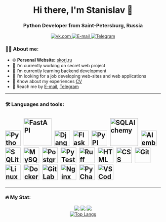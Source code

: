 <div id="header" align="center">
    <h1> Hi there, I'm Stanislav 👋</h1>
    <h3>Python Developer from Saint-Petersburg, Russia</h3>
</div> 
<div id="socials" align="center">
    <a href="https://vk.com/stan_bad">
        <img src="https://img.shields.io/badge/VK-blue?style=for-the-badge&logo=vk&logoColor=white" alt="vk.com"/>
    </a>
    <a href="mailto:korjsv@gmail.com">
        <img src="https://img.shields.io/badge/Email-blue?style=for-the-badge&logo=email&logoColor=white" alt="E-mail"/>
    </a>
    <a href="https://t.me/stan75">
        <img src="https://img.shields.io/badge/Telegram-blue?style=for-the-badge&logo=telegram&logoColor=white" alt="Telegram"/>
    </a>
    <br />
    <img src="https://komarev.com/ghpvc/?username=stankv&style=flat-square&color=blue" alt=""/>
    <br />
    <!-- <img src="https://media3.giphy.com/media/v1.Y2lkPTc5MGI3NjExMnAxYmU3Z2lsNWZ3aHlsYmlrMnA0M2QxdzkxaDhhbGp3ODdud3dqaCZlcD12MV9pbnRlcm5hbF9naWZfYnlfaWQmY3Q9Zw/qgQUggAC3Pfv687qPC/giphy.gif" style="background: none;" width="600" height="300" alt="Coding Work From Home GIF by Domme Space"> -->
    </div>

<!--### :man_technologist: About me:

- 🔭 I’m currently working on secret web project
- 🌱 I’m currently learning backend development -->



<!--
**stankv/stankv** is a ✨ _special_ ✨ repository because its `README.md` (this file) appears on your GitHub profile. Here are some ideas to get you started: -->

### :man_technologist: About me:

- 🌐 **Personal Website:** [skorj.ru](https://skorj.ru)
- 🔭 I’m currently working on secret web project
- 🌱 I’m currently learning backend development
- 👯 I’m looking for a job developing web-sites and web applications
- 📄 Know about my experiences [CV](https://spb.hh.ru/resume/fd05ea06ff0dd54a350039ed1f4f50784f4f34)
- 💬 Reach me by [E-mail](mailto:korjsv@gmail.com), [Telegram](https://t.me/stan75)
<!-- - 🤔 I’m looking for help with ...
- 💬 Ask me about ...
- 📫 How to reach me: ...
- 😄 Pronouns: ...
- ⚡ Fun fact: ... -->
-----
### :hammer_and_wrench: Languages and tools:

<img src="https://cdn.jsdelivr.net/gh/devicons/devicon@latest/icons/python/python-original-wordmark.svg" title="Python" width="50" height="50" />&nbsp;
<img src="https://cdn.jsdelivr.net/gh/devicons/devicon@latest/icons/fastapi/fastapi-original-wordmark.svg" title="FastAPI" width="90" height="90" />&nbsp;
<img src="https://cdn.jsdelivr.net/gh/devicons/devicon@latest/icons/django/django-plain-wordmark.svg" title="Django" width="50" height="50" />&nbsp;
<img src="https://cdn.jsdelivr.net/gh/devicons/devicon@latest/icons/flask/flask-original-wordmark.svg" title="Flask" width="50" height="50" />&nbsp;
<img src="https://cdn.jsdelivr.net/gh/devicons/devicon@latest/icons/pypi/pypi-original.svg" title="PyPI" width="50" height="50" />&nbsp;
<img src="https://cdn.jsdelivr.net/gh/devicons/devicon@latest/icons/sqlalchemy/sqlalchemy-original-wordmark.svg" title="SQLAlchemy" width="90" height="90" />&nbsp;
<img src="https://cdn.jsdelivr.net/gh/devicons/devicon@latest/icons/alembic/alembic-original.svg" title="Alembic" width="50" height="50" />&nbsp;
<img src="https://cdn.jsdelivr.net/gh/devicons/devicon@latest/icons/sqlite/sqlite-original-wordmark.svg" title="SQLite" width="50" height="50" />&nbsp;
<img src="https://cdn.jsdelivr.net/gh/devicons/devicon@latest/icons/mysql/mysql-original-wordmark.svg" title="MySQL" width="50" height="50" />&nbsp;
<img src="https://cdn.jsdelivr.net/gh/devicons/devicon@latest/icons/postgresql/postgresql-original-wordmark.svg" title="PostgreSQL" width="50" height="50" />&nbsp;
<img src="https://cdn.jsdelivr.net/gh/devicons/devicon@latest/icons/pytest/pytest-original-wordmark.svg" title="PyTest" width="50" height="50" />&nbsp;
<img src="https://cdn.jsdelivr.net/gh/devicons/devicon@latest/icons/ruff/ruff-original.svg" title="Ruff" width="50" height="50" />&nbsp;
<img src="https://cdn.jsdelivr.net/gh/devicons/devicon@latest/icons/html5/html5-original-wordmark.svg" title="HTML" width="50" height="50" />&nbsp;
<img src="https://cdn.jsdelivr.net/gh/devicons/devicon@latest/icons/css3/css3-original-wordmark.svg" title="CSS" width="50" height="50" />&nbsp;
<img src="https://cdn.jsdelivr.net/gh/devicons/devicon@latest/icons/git/git-original-wordmark.svg" title="Git" width="50" height="50" />&nbsp;
<img src="https://cdn.jsdelivr.net/gh/devicons/devicon@latest/icons/linux/linux-original.svg" title="Linux" width="50" height="50" />&nbsp;
<img src="https://cdn.jsdelivr.net/gh/devicons/devicon@latest/icons/docker/docker-original-wordmark.svg" title="Docker" width="50" height="50" />&nbsp;
<img src="https://cdn.jsdelivr.net/gh/devicons/devicon@latest/icons/gitlab/gitlab-original-wordmark.svg" title="GitLab CI" width="50" height="50" />&nbsp;
<img src="https://cdn.jsdelivr.net/gh/devicons/devicon@latest/icons/nginx/nginx-original.svg" title="Nginx" width="50" height="50" />&nbsp;
<img src="https://cdn.jsdelivr.net/gh/devicons/devicon@latest/icons/pycharm/pycharm-original.svg" title="PyCharm" width="50" height="50" />&nbsp;
<img src="https://cdn.jsdelivr.net/gh/devicons/devicon@latest/icons/vscode/vscode-original.svg" title="VS Code" width="50" height="50" />&nbsp;
-----
-----
### :fire: My Stat:
<div id="stat" align="center">
    <img src="https://github-profile-summary-cards.vercel.app/api/cards/profile-details?username=stankv&theme=github_dark" />
    <img src="https://github-profile-summary-cards.vercel.app/api/cards/most-commit-language?username=stankv&theme=github_dark" />
    <img src="https://github-profile-summary-cards.vercel.app/api/cards/stats?username=stankv&theme=github_dark" />
</div>

<div id="stat" align="center">
<a href="https://github.com/anuraghazra/github-readme-stats"> 
  <img src="https://github-readme-stats.vercel.app/api/top-langs/?username=stankv&layout=compact&theme=vision-friendly-dark" alt="Top Langs" />
</a>
</div>

